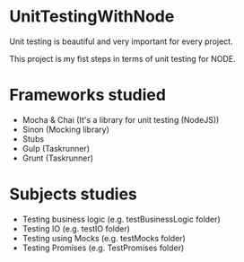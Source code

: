 # UnitTestingWithNode

Unit testing is beautiful and very important for every project.

This project is my fist steps in terms of unit testing for NODE.

# Frameworks studied

+ Mocha & Chai (It's a library for unit testing (NodeJS))
+ Sinon (Mocking library)
+ Stubs
+ Gulp (Taskrunner)
+ Grunt (Taskrunner)

# Subjects studies

+ Testing business logic (e.g. testBusinessLogic folder)
+ Testing IO (e.g. testIO folder)
+ Testing using Mocks (e.g. testMocks folder)
+ Testing Promises (e.g. TestPromises folder)
